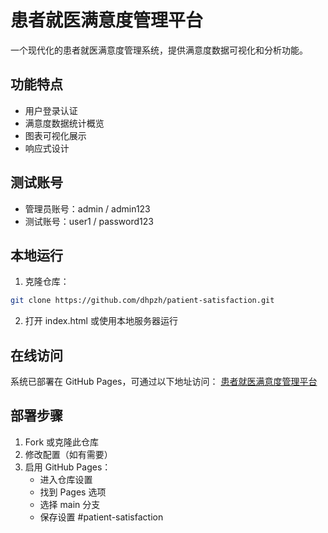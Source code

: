 # 患者就医满意度管理平台

一个现代化的患者就医满意度管理系统，提供满意度数据可视化和分析功能。

## 功能特点

- 用户登录认证
- 满意度数据统计概览
- 图表可视化展示
- 响应式设计

## 测试账号

- 管理员账号：admin / admin123
- 测试账号：user1 / password123

## 本地运行

1. 克隆仓库：
```bash
git clone https://github.com/dhpzh/patient-satisfaction.git
```

2. 打开 index.html 或使用本地服务器运行

## 在线访问

系统已部署在 GitHub Pages，可通过以下地址访问：
[患者就医满意度管理平台](https://dhpzh.github.io/patient-satisfaction/)

## 部署步骤

1. Fork 或克隆此仓库
2. 修改配置（如有需要）
3. 启用 GitHub Pages：
   - 进入仓库设置
   - 找到 Pages 选项
   - 选择 main 分支
   - 保存设置 #patient-satisfaction
